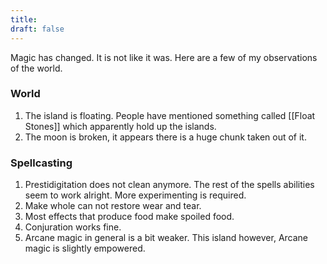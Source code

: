 ```yaml
---
title: 
draft: false
---
```

Magic has changed. It is not like it was. Here are a few of my observations of the world.
### World
1. The island is floating. People have mentioned something called [[Float Stones]] which apparently hold up the islands.
2. The moon is broken, it appears there is a huge chunk taken out of it.

### Spellcasting
1. Prestidigitation does not clean anymore. The rest of the spells abilities seem to work alright. More experimenting is required.
2. Make whole can not restore wear and tear.
3. Most effects that produce food make spoiled food.
4. Conjuration works fine.
5. Arcane magic in general is a bit weaker. This island however, Arcane magic is slightly empowered.
